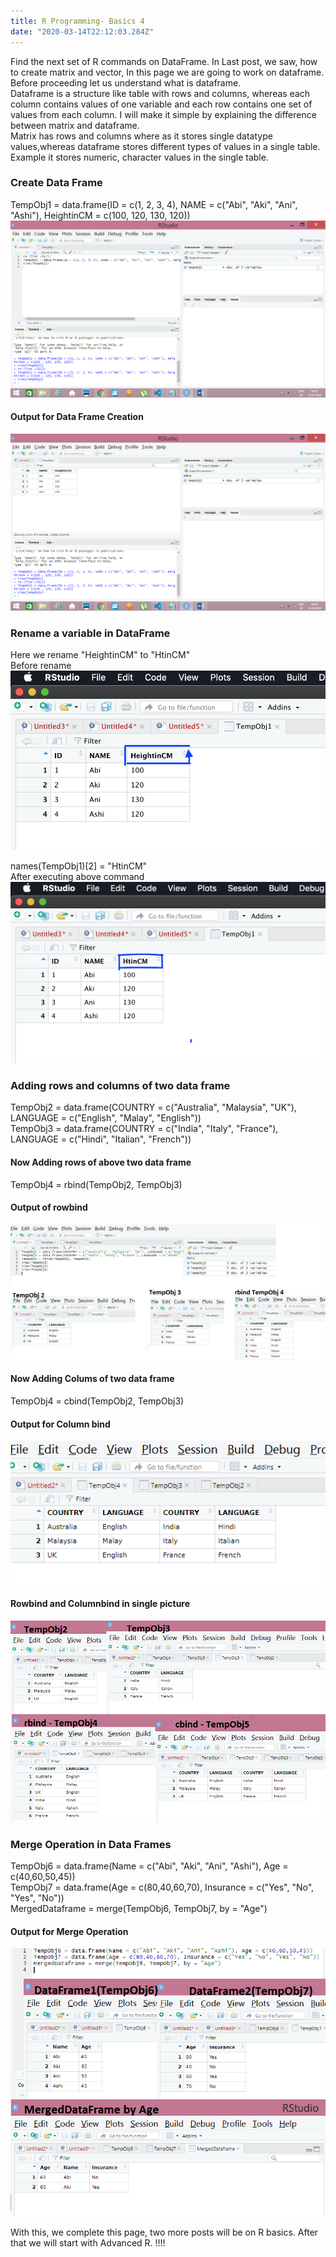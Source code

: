 ```yaml
---
title: R Programming- Basics 4
date: "2020-03-14T22:12:03.284Z"
---
```


Find the next set of R commands on DataFrame. In Last post, we saw, how to create matrix and  vector, In this page we are going to work on dataframe. Before proceeding let us understand what is dataframe.  
Dataframe is a structure like table with rows and columns, whereas each column contains values of one variable and each row contains one set of values from each column. I will make it simple by explaining the difference between matrix and dataframe.   
Matrix has rows and columns where as it stores single datatype values,whereas dataframe stores different types of values in a single table. Example it stores numeric, character values in the single table.
### Create Data Frame
TempObj1 = data.frame(ID = c(1, 2, 3, 4), NAME = c("Abi", "Aki", "Ani", "Ashi"), HeightinCM = c(100, 120, 130, 120))
![](./p1.png)
#### Output for Data Frame Creation
![](./p2.png)
### Rename a variable in DataFrame
Here we rename "HeightinCM" to "HtinCM"   
Before rename   
![](./p7.png)

names(TempObj1)[2]  =  "HtinCM"   
After executing above command  
 ![](./p8.png)
 
### Adding rows and columns of two data frame
TempObj2 = data.frame(COUNTRY = c("Australia", "Malaysia", "UK"), LANGUAGE = c("English", "Malay", "English"))       
TempObj3 = data.frame(COUNTRY = c("India", "Italy", "France"), LANGUAGE = c("Hindi", "Italian", "French"))
#### Now Adding rows of above two data frame
TempObj4 = rbind(TempObj2, TempObj3)
#### Output of rowbind
![](./p3.png)
#### Now Adding Colums of two data frame
TempObj4 = cbind(TempObj2, TempObj3)  
#### Output for Column bind
![](./p4.png)  
#### Rowbind and Columnbind in single picture
![](./p5.png)
### Merge Operation in Data Frames
TempObj6 = data.frame(Name = c("Abi", "Aki", "Ani", "Ashi"), Age = c(40,60,50,45))  
TempObj7 = data.frame(Age = c(80,40,60,70), Insurance = c("Yes", "No", "Yes", "No"))  
MergedDataframe = merge(TempObj6, TempObj7, by = "Age")  
#### Output for Merge Operation
![](./p6.png)

With this, we complete this page, two more posts will be on R basics. After that we will start with Advanced R. !!!!

